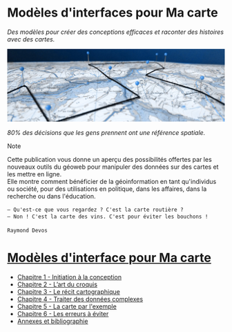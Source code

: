 # Modèles d'interfaces pour Ma carte

*Des modèles pour créer des conceptions efficaces et raconter des histoires avec des cartes.*

![](/assets/banner/macarte.jpg)

*80% des décisions que les gens prennent ont une référence spatiale.*

> [!NOTE]
> Cette publication vous donne un aperçu des possibilités offertes par les nouveaux outils du géoweb pour manipuler des données sur des cartes et les mettre en ligne.   
Elle montre comment bénéficier de la géoinformation en tant qu'individus ou société, pour des utilisations en politique, dans les affaires, dans la recherche ou dans l'éducation.

```
— Qu'est-ce que vous regardez ? C'est la carte routière ?   
— Non ! C'est la carte des vins. C'est pour éviter les bouchons !

Raymond Devos
```

# [Modèles d'interface pour Ma carte](https://viglino.github.io/Macarte-MI/)

* [Chapitre 1 - Initiation à la conception](https://viglino.github.io/Macarte-MI/chap-1/)
* [Chapitre 2 - L’art du croquis](https://viglino.github.io/Macarte-MI/chap-2/)
* [Chapitre 3 - Le récit cartographique](https://viglino.github.io/Macarte-MI/chap-3/)
* [Chapitre 4 - Traiter des données complexes](https://viglino.github.io/Macarte-MI/chap-4/)
* [Chapitre 5 - La carte par l'exemple](https://viglino.github.io/Macarte-MI/chap-5/)
* [Chapitre 6 - Les erreurs à éviter](https://viglino.github.io/Macarte-MI/chap-6/)
* [Annexes et bibliographie](https://viglino.github.io/Macarte-MI/annexes/)
